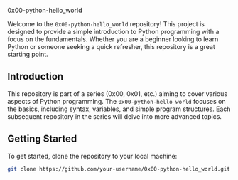  0x00-python-hello_world

Welcome to the `0x00-python-hello_world` repository! This project is designed to provide a simple introduction to Python programming with a focus on the fundamentals. Whether you are a beginner looking to learn Python or someone seeking a quick refresher, this repository is a great starting point.

## Introduction

This repository is part of a series (0x00, 0x01, etc.) aiming to cover various aspects of Python programming. The `0x00-python-hello_world` focuses on the basics, including syntax, variables, and simple program structures. Each subsequent repository in the series will delve into more advanced topics.

## Getting Started

To get started, clone the repository to your local machine:

```bash
git clone https://github.com/your-username/0x00-python-hello_world.git
```